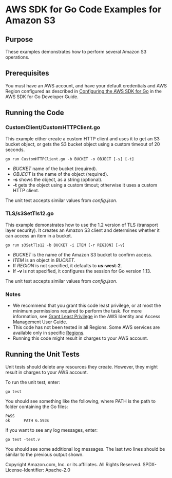 # AWS SDK for Go Code Examples for Amazon S3

## Purpose

These examples demonstrates how to perform several Amazon S3 operations.

## Prerequisites

You must have an AWS account, and have your default credentials and AWS Region
configured as described in
[Configuring the AWS SDK for Go](https://docs.aws.amazon.com/sdk-for-go/v1/developer-guide/configuring-sdk.html)
in the AWS SDK for Go Developer Guide.

## Running the Code

### CustomClient/CustomHTTPClient.go

This example either create a custom HTTP client and uses it to get an S3 bucket object,
or gets the S3 bucket object using a custom timeout of 20 seconds.

`go run CustomHTTPClient.go -b BUCKET -o OBJECT [-s] [-t]`

- *BUCKET* name of the bucket (required).
- *OBJECT* is the name of the object (required).
- **-s** shows the object, as a string (optional).
- **-t** gets the object using a custom timout; otherwise it uses a custom HTTP client.

The unit test accepts similar values from *config.json*.

### TLS/s3SetTls12.go

This example demonstrates how to use the 1.2 version of TLS (transport layer security).
It creates an Amazon S3 client and determines whether it can access an item in a bucket.

`go run s3SetTls12 -b BUCKET -i ITEM [-r REGION] [-v]`

- *BUCKET* is the name of the Amazon S3 bucket to confirm access.
- *ITEM* is an object in *BUCKET*.
- If *REGION* is not specified, it defaults to **us-west-2**.
- If **-v** is not specified, it configures the session for Go version 1.13.

The unit test accepts similar values from *config.json*.

### Notes

- We recommend that you grant this code least privilege,
  or at most the minimum  permissions required to perform the task.
  For more information, see
  [Grant Least Privilege](https://docs.aws.amazon.com/IAM/latest/UserGuide/best-practices.html#grant-least-privilege)
  in the AWS Identity and Access Management User Guide.
- This code has not been tested in all Regions.
  Some AWS services are available only in specific 
  [Regions](https://aws.amazon.com/about-aws/global-infrastructure/regional-product-services).
- Running this code might result in charges to your AWS account.

## Running the Unit Tests

Unit tests should delete any resources they create.
However, they might result in charges to your 
AWS account.

To run the unit test, enter:

`go test`

You should see something like the following,
where PATH is the path to folder containing the Go files:

```
PASS
ok      PATH 6.593s
```

If you want to see any log messages, enter:

`go test -test.v`

You should see some additional log messages.
The last two lines should be similar to the previous output shown.

Copyright Amazon.com, Inc. or its affiliates. All Rights Reserved. SPDX-License-Identifier: Apache-2.0